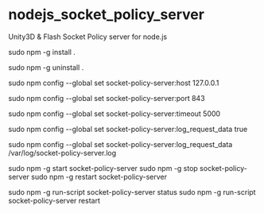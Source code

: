 nodejs_socket_policy_server
===========================

Unity3D &amp; Flash Socket Policy server for node.js

sudo npm -g install .

sudo npm -g uninstall .

sudo npm config --global set socket-policy-server:host 127.0.0.1

sudo npm config --global set socket-policy-server:port 843

sudo npm config --global set socket-policy-server:timeout 5000

sudo npm config --global set socket-policy-server:log_request_data true

sudo npm config --global set socket-policy-server:log_request_data /var/log/socket-policy-server.log


sudo npm -g start socket-policy-server
sudo npm -g stop socket-policy-server
sudo npm -g restart socket-policy-server

sudo npm -g run-script socket-policy-server status
sudo npm -g run-script socket-policy-server restart
